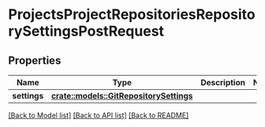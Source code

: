 # ProjectsProjectRepositoriesRepositorySettingsPostRequest

## Properties

Name | Type | Description | Notes
------------ | ------------- | ------------- | -------------
**settings** | [**crate::models::GitRepositorySettings**](GitRepositorySettings.md) |  | 

[[Back to Model list]](../README.md#documentation-for-models) [[Back to API list]](../README.md#documentation-for-api-endpoints) [[Back to README]](../README.md)


